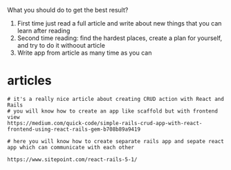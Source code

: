 What you should do to get the best result?
1. First time just read a full article and write about new things that you can learn after reading
2. Second time reading: find the hardest places, create a plan for yourself, and try to do it withoout article
3. Write app from article as many time as you can

# articles
    # it's a really nice article about creating CRUD action with React and Rails
    # you will know how to create an app like scaffold but with frontend view 
    https://medium.com/quick-code/simple-rails-crud-app-with-react-frontend-using-react-rails-gem-b708b89a9419
    
    # here you will know how to create separate rails app and sepate react app which can communicate with each other
    
    https://www.sitepoint.com/react-rails-5-1/
